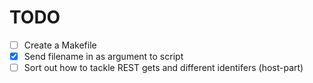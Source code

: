 # TODO

- [ ] Create a Makefile
- [x] Send filename in as argument to script
- [ ] Sort out how to tackle REST gets and different identifers (host-part)
